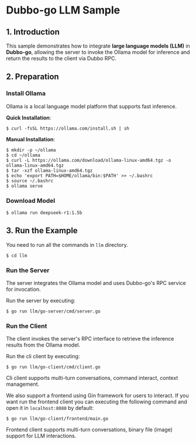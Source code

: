 # **Dubbo-go LLM Sample**

## 1. **Introduction**

This sample demonstrates how to integrate **large language models (LLM)** in **Dubbo-go**, allowing the server to invoke the Ollama model for inference and return the results to the client via Dubbo RPC.

## 2. **Preparation**

### **Install Ollama**

Ollama is a local language model platform that supports fast inference.

**Quick Installation**:

```shell
$ curl -fsSL https://ollama.com/install.sh | sh
```

**Manual Installation**:

```shell
$ mkdir -p ~/ollama
$ cd ~/ollama
$ curl -L https://ollama.com/download/ollama-linux-amd64.tgz -o ollama-linux-amd64.tgz
$ tar -xzf ollama-linux-amd64.tgz
$ echo 'export PATH=$HOME/ollama/bin:$PATH' >> ~/.bashrc
$ source ~/.bashrc
$ ollama serve
```

### **Download Model**

```shell
$ ollama run deepseek-r1:1.5b
```

## 3. **Run the Example**

You need to run all the commands in ```llm``` directory.

```shell
$ cd llm
```
### **Run the Server**

The server integrates the Ollama model and uses Dubbo-go's RPC service for invocation.

Run the server by executing:

```shell
$ go run llm/go-server/cmd/server.go
```

### **Run the Client**

The client invokes the server's RPC interface to retrieve the inference results from the Ollama model.

Run the cli client by executing:

```shell
$ go run llm/go-client/cmd/client.go
```

Cli client supports multi-turn conversations, command interact, context management.

We also support a frontend using Gin framework for users to interact. If you want run the frontend client you can executing the following command and open it in ```localhost:8080``` by default:

```shell
$ go run llm/go-client/frontend/main.go
```

Frontend client supports multi-turn conversations, binary file (image) support for LLM interactions.
